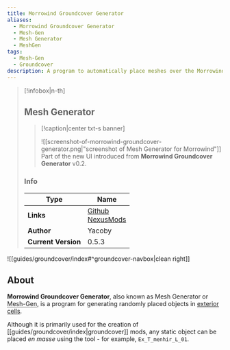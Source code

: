 ```yaml
---
title: Morrowind Groundcover Generator
aliases:
  - Morrowind Groundcover Generator
  - Mesh-Gen
  - Mesh Generator
  - MeshGen
tags:
  - Mesh-Gen
  - Groundcover
description: A program to automatically place meshes over the Morrowind landscape according to landscape texture. Primarily used for groundcover creation.
---
```

> [!infobox|n-th]
> 
> ## Mesh Generator
> 
> > [!caption|center txt-s banner]
> > 
> > ![[screenshot-of-morrowind-groundcover-generator.png|"screenshot of Mesh Generator for Morrowind"]]
> > Part of the new UI introduced from **Morrowind Groundcover Generator** v0.2.
> 
> ### Info
> 
> | Type | Name |
> | --- | --- |
> | **Links** | [Github](https://github.com/Yacoby/mw-groundcover-generator)<br>[NexusMods](https://www.nexusmods.com/morrowind/mods/23065/) |
> | **Author** | Yacoby |
> | **Current Version** | 0.5.3 |

![[guides/groundcover/index#^groundcover-navbox|clean right]]

## About

**Morrowind Groundcover Generator**, also known as Mesh Generator or <abbr title="Mesh Generator">Mesh-Gen</abbr>, is a program for generating randomly placed objects in [exterior cells](https://tes3cs.pages.dev/building-and-editing/world/exterior-cell).

Although it is primarily used for the creation of [[guides/groundcover/index|groundcover]] mods, any static object can be placed _en masse_ using the tool - for example, `Ex_T_menhir_L_01`.